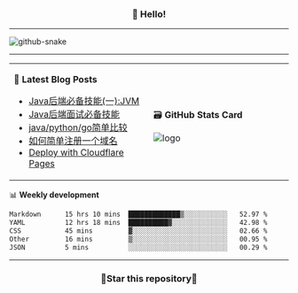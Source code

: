 <h3 align="center">👋 Hello!</h3>

-------

<picture>
  <source media="(prefers-color-scheme: dark)" srcset="https://raw.githubusercontent.com/fuos/fuos/output/github-contribution-grid-snake-dark.svg" />
  <source media="(prefers-color-scheme: light)" srcset="https://raw.githubusercontent.com/fuos/fuos/output/github-contribution-grid-snake.svg" />
  <img alt="github-snake" src="github-snake.svg" />
</picture>

-------

<table width="960px">
<tr>
<td valign="center" width="50%">

📕 **Latest Blog Posts**

<!-- BLOG-POST-LIST:START -->
- [Java后端必备技能&lpar;一&rpar;:JVM](https://blog.bitmap.us.kg/posts/fa087a3f.html)
- [Java后端面试必备技能](https://blog.bitmap.us.kg/posts/5f972bb0.html)
- [java/python/go简单比较](https://blog.bitmap.us.kg/posts/cedaf171.html)
- [如何简单注册一个域名](https://blog.bitmap.us.kg/posts/cfbc1028.html)
- [Deploy with Cloudflare Pages](https://blog.bitmap.us.kg/posts/49749a97.html)
<!-- BLOG-POST-LIST:END -->

</td>
<td valign="center" width="50%">

🗃️ **GitHub Stats Card**

<img src="https://github-readme-stats.vercel.app/api?username=fuos&show_icons=true&theme=default&hide_border=true&hide_title=true" alt="logo" />

</td>
</tr>
</table>

📊 **Weekly development**
<!--START_SECTION:waka-->

```txt
Markdown      15 hrs 10 mins  █████████████▒░░░░░░░░░░░   52.97 %
YAML          12 hrs 18 mins  ██████████▓░░░░░░░░░░░░░░   42.98 %
CSS           45 mins         ▓░░░░░░░░░░░░░░░░░░░░░░░░   02.66 %
Other         16 mins         ▒░░░░░░░░░░░░░░░░░░░░░░░░   00.95 %
JSON          5 mins          ░░░░░░░░░░░░░░░░░░░░░░░░░   00.29 %
```

<!--END_SECTION:waka-->

-------
<h3 align="center">🌟Star this repository🌟</h3>
